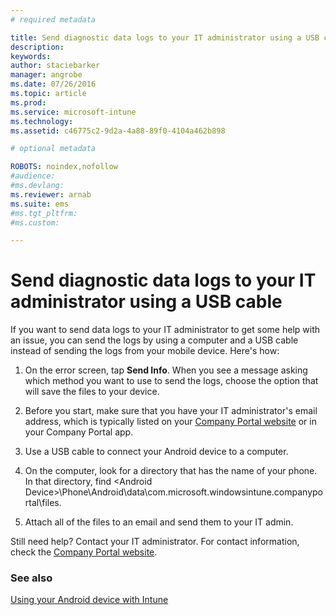 ```yaml
---
# required metadata

title: Send diagnostic data logs to your IT administrator using a USB cable | Microsoft Intune
description:
keywords:
author: staciebarker
manager: angrobe
ms.date: 07/26/2016
ms.topic: article
ms.prod:
ms.service: microsoft-intune
ms.technology:
ms.assetid: c46775c2-9d2a-4a88-89f0-4104a462b898

# optional metadata

ROBOTS: noindex,nofollow
#audience:
#ms.devlang:
ms.reviewer: arnab
ms.suite: ems
#ms.tgt_pltfrm:
#ms.custom:

---
```



# Send diagnostic data logs to your IT administrator using a USB cable

If you want to send data logs to your IT administrator to get some help with an issue, you can send the logs by using a computer and a USB cable instead of sending the logs from your mobile device. Here's how:

1.  On the error screen, tap **Send Info**. When you see a message asking which method you want to use to send the logs, choose the option that will save the files to your device.

2.  Before you start, make sure that you have your IT administrator's email address, which is typically listed on your [Company Portal website](http://portal.manage.microsoft.com) or in your Company Portal app.

2.  Use a USB cable to connect your Android device to a computer.

3.  On the computer, look for a directory that has the name of your phone. In that directory, find &lt;Android Device&gt;\Phone\Android\data\com.microsoft.windowsintune.companyportal\files\.

4.  Attach all of the files to an email and send them to your IT admin.

Still need help? Contact your IT administrator. For contact information, check the [Company Portal website](http://portal.manage.microsoft.com).

### See also
[Using your Android device with Intune](using-your-android-device-with-intune.md)
